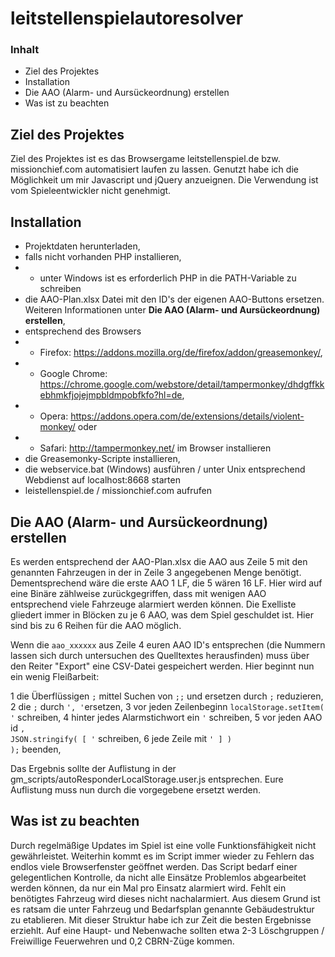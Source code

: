 # leitstellenspielautoresolver

### Inhalt
* Ziel des Projektes
* Installation
* Die AAO (Alarm- und Aursückeordnung) erstellen
* Was ist zu beachten

## Ziel des Projektes
Ziel des Projektes ist es das Browsergame leitstellenspiel.de bzw. missionchief.com automatisiert laufen zu lassen. Genutzt habe ich die Möglichkeit um mir Javascript und jQuery anzueignen.
Die Verwendung ist vom Spieleentwickler nicht genehmigt.

## Installation
* Projektdaten herunterladen,
* falls nicht vorhanden PHP installieren,
* * unter Windows ist es erforderlich PHP in die PATH-Variable zu schreiben
* die AAO-Plan.xlsx Datei mit den ID's der eigenen AAO-Buttons ersetzen. Weiteren Informationen unter **Die AAO (Alarm- und Aursückeordnung) erstellen**,
* entsprechend des Browsers
* * Firefox: https://addons.mozilla.org/de/firefox/addon/greasemonkey/,
* * Google Chrome: https://chrome.google.com/webstore/detail/tampermonkey/dhdgffkkebhmkfjojejmpbldmpobfkfo?hl=de,
* * Opera: https://addons.opera.com/de/extensions/details/violent-monkey/ oder
* * Safari: http://tampermonkey.net/ im Browser installieren
* die Greasemonky-Scripte installieren,
* die webservice.bat (Windows) ausführen / unter Unix entsprechend Webdienst auf localhost:8668 starten
* leistellenspiel.de / missionchief.com aufrufen

## Die AAO (Alarm- und Aursückeordnung) erstellen
Es werden entsprechend der AAO-Plan.xlsx die AAO aus Zeile 5 mit den genannten Fahrzeugen in der in Zeile 3 angegebenen Menge benötigt. Dementsprechend wäre die erste AAO 1 LF, die 5 wären 16 LF.
Hier wird auf eine Binäre zählweise zurückgegriffen, dass mit wenigen AAO entsprechend viele Fahrzeuge alarmiert werden können. Die Exelliste gliedert immer in Blöcken zu je 6 AAO, was dem Spiel
geschuldet ist. Hier sind bis zu 6 Reihen für die AAO möglich.

Wenn die <code>aao_xxxxxx</code> aus Zeile 4 euren AAO ID's entsprechen (die Nummern lassen sich durch untersuchen des Quelltextes herausfinden) muss über den Reiter "Export" eine CSV-Datei gespeichert werden.
Hier beginnt nun ein wenig Fleißarbeit:

1 die Überflüssigen <code>;</code> mittel Suchen von <code>;;</code> und ersetzen durch <code>;</code> reduzieren,
2 die <code>;</code> durch <code>', '</code>ersetzen,
3 vor jeden Zeilenbeginn <code>localStorage.setItem( '</code> schreiben,
4 hinter jedes Alarmstichwort ein <code>'</code> schreiben,
5 vor jeden AAO id <code>, JSON.stringify( [ '</code> schreiben,
6 jede Zeile mit <code>' ] ) );</code> beenden,

Das Ergebnis sollte der Auflistung in der gm_scripts/autoResponderLocalStorage.user.js entsprechen. Eure Auflistung muss nun durch die vorgegebene ersetzt werden.


## Was ist zu beachten
Durch regelmäßige Updates im Spiel ist eine volle Funktionsfähigkeit nicht gewährleistet. Weiterhin kommt es im Script immer wieder zu Fehlern das endlos viele Browserfenster geöffnet werden.
Das Script bedarf einer gelegentlichen Kontrolle, da nicht alle Einsätze Problemlos abgearbeitet werden können, da nur ein Mal pro Einsatz alarmiert wird. Fehlt ein benötigtes Fahrzeug wird dieses nicht nachalarmiert.
Aus diesem Grund ist es ratsam  die unter Fahrzeug und Bedarfsplan genannte Gebäudestruktur zu etablieren. Mit dieser Struktur habe ich zur Zeit die besten Ergebnisse erziehlt.
Auf eine Haupt- und Nebenwache sollten etwa 2-3 Löschgruppen / Freiwillige Feuerwehren und 0,2 CBRN-Züge kommen.

